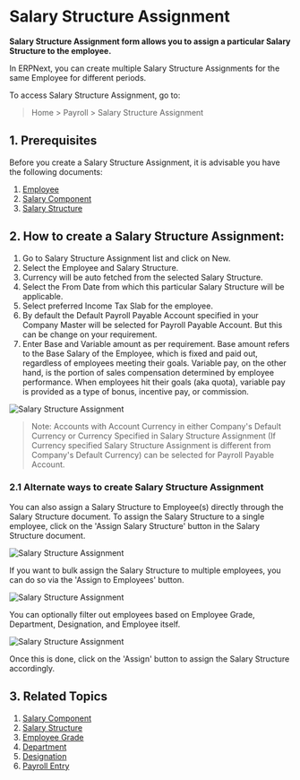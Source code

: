 <!-- add-breadcrumbs -->
# Salary Structure Assignment

**Salary Structure Assignment form allows you to assign a particular Salary Structure to the employee.**


In ERPNext, you can create multiple Salary Structure Assignments for the same Employee for different periods. 

To access Salary Structure Assignment, go to:
> Home > Payroll > Salary Structure Assignment

## 1. Prerequisites

Before you create a Salary Structure Assignment, it is advisable you have the following documents:

1. [Employee](/docs/user/manual/en/payroll/employee)
1. [Salary Component](/docs/user/manual/en/payroll/salary-component)
1. [Salary Structure](/docs/user/manual/en/payroll/salary-structure)

## 2. How to create a Salary Structure Assignment:

1. Go to Salary Structure Assignment list and click on New.
1. Select the Employee and Salary Structure.
1. Currency will be auto fetched from the selected Salary Structure.
1. Select the From Date from which this particular Salary Structure will be applicable.
1. Select preferred Income Tax Slab for the employee.
1. By default the Default Payroll Payable Account specified in your Company Master will be selected for Payroll Payable Account. But this can be change on your requirement.
1. Enter Base and Variable amount as per requirement. Base amount refers to the Base Salary of the Employee, which is fixed and paid out, regardless of employees meeting their goals. Variable pay, on the other hand, is the portion of sales compensation determined by employee performance. When employees hit their goals (aka quota), variable pay is provided as a type of bonus, incentive pay, or commission.

 <img class="screenshot" alt="Salary Structure Assignment" src="{{docs_base_url}}/assets/img/payroll/salary-structure-assignment.png">

>Note: Accounts with Account Currency in either Company's Default Currency or Currency Specified in Salary Structure Assignment (If Currency specified Salary Structure Assignment is different from Company's Default Currency) can be selected for Payroll Payable Account.

### 2.1 Alternate ways to create Salary Structure Assignment

You can also assign a Salary Structure to Employee(s) directly through the Salary Structure document. To assign the Salary Structure to a single employee, click on the 'Assign Salary Structure' button in the Salary Structure document.

<img class="screenshot" alt="Salary Structure Assignment" src="{{docs_base_url}}/assets/img/payroll/assign-sal1.png">

If you want to bulk assign the Salary Structure to multiple employees, you can do so via the 'Assign to Employees' button.

<img class="screenshot" alt="Salary Structure Assignment" src="{{docs_base_url}}/assets/img/payroll/assign-sal2.png">

You can optionally filter out employees based on Employee Grade, Department, Designation, and Employee itself.

<img class="screenshot" alt="Salary Structure Assignment" src="{{docs_base_url}}/assets/img/payroll/assign-sal3.png">

Once this is done, click on the 'Assign' button to assign the Salary Structure accordingly.

## 3. Related Topics

1. [Salary Component](/docs/user/manual/en/payroll/salary-component)
1. [Salary Structure](/docs/user/manual/en/payroll/salary-structure)
1. [Employee Grade](/docs/user/manual/en/human-resources/employee-grade)
1. [Department](/docs/user/manual/en/human-resources/department)
1. [Designation](/docs/user/manual/en/human-resources/designation)
1. [Payroll Entry](/docs/user/manual/en/payroll/payroll-entry)


